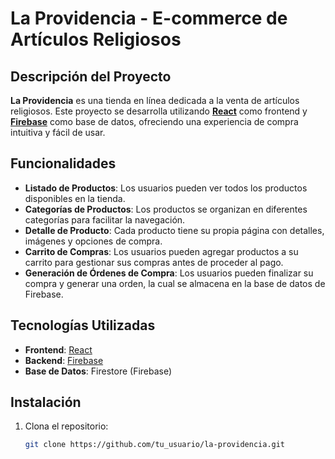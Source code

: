 
# La Providencia - E-commerce de Artículos Religiosos

## Descripción del Proyecto

**La Providencia** es una tienda en línea dedicada a la venta de artículos religiosos. Este proyecto se desarrolla utilizando **[React](https://reactjs.org/)** como frontend y **[Firebase](https://firebase.google.com/)** como base de datos, ofreciendo una experiencia de compra intuitiva y fácil de usar.

## Funcionalidades

- **Listado de Productos**: Los usuarios pueden ver todos los productos disponibles en la tienda.
- **Categorías de Productos**: Los productos se organizan en diferentes categorías para facilitar la navegación.
- **Detalle de Producto**: Cada producto tiene su propia página con detalles, imágenes y opciones de compra.
- **Carrito de Compras**: Los usuarios pueden agregar productos a su carrito para gestionar sus compras antes de proceder al pago.
- **Generación de Órdenes de Compra**: Los usuarios pueden finalizar su compra y generar una orden, la cual se almacena en la base de datos de Firebase.

## Tecnologías Utilizadas

- **Frontend**: [React](https://reactjs.org/)
- **Backend**: [Firebase](https://firebase.google.com/)
- **Base de Datos**: Firestore (Firebase)

## Instalación

1. Clona el repositorio:
   ```bash
   git clone https://github.com/tu_usuario/la-providencia.git

